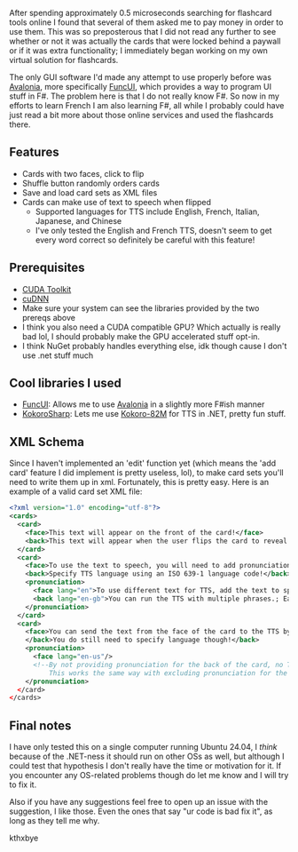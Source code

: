 After spending approximately 0.5 microseconds searching for flashcard tools online I found that several of them asked me to pay money in order to use them. This was so preposterous that I did not read any further to see whether or not it was actually the cards that were locked behind a paywall or if it was extra functionality; I immediately began working on my own virtual solution for flashcards.

The only GUI software I'd made any attempt to use properly before was [Avalonia](https://github.com/AvaloniaUI/Avalonia), more specifically [FuncUI](https://github.com/fsprojects/Avalonia.FuncUI), which provides a way to program UI stuff in F#. The problem here is that I do not really know F#. So now in my efforts to learn French I am also learning F#, all while I probably could have just read a bit more about those online services and used the flashcards there.

## Features
- Cards with two faces, click to flip
- Shuffle button randomly orders cards
- Save and load card sets as XML files
- Cards can make use of text to speech when flipped
  - Supported languages for TTS include English, French, Italian, Japanese, and Chinese
  - I've only tested the English and French TTS, doesn't seem to get every word correct so definitely be careful with this feature!

## Prerequisites
- [CUDA Toolkit](https://developer.nvidia.com/cuda-toolkit)
- [cuDNN](https://developer.nvidia.com/cudnn)
- Make sure your system can see the libraries provided by the two prereqs above
- I think you also need a CUDA compatible GPU? Which actually is really bad lol, I should probably make the GPU accelerated stuff opt-in.
- I think NuGet probably handles everything else, idk though cause I don't use .net stuff much

## Cool libraries I used
- [FuncUI](https://github.com/fsprojects/Avalonia.FuncUI): Allows me to use [Avalonia](https://github.com/AvaloniaUI/Avalonia) in a slightly more F#ish manner
- [KokoroSharp](https://github.com/Lyrcaxis/KokoroSharp): Lets me use [Kokoro-82M](https://huggingface.co/hexgrad/Kokoro-82M) for TTS in .NET, pretty fun stuff.

## XML Schema
Since I haven't implemented an 'edit' function yet (which means the 'add card' feature I did implement is pretty useless, lol), to make card sets you'll need to write them up in xml. Fortunately, this is pretty easy. Here is an example of a valid card set XML file:

```xml
﻿<?xml version="1.0" encoding="utf-8"?>
<cards>
  <card>
    <face>This text will appear on the front of the card!</face>
    <back>This text will appear when the user flips the card to reveal the back!</back>
  </card>
  <card>
    <face>To use the text to speech, you will need to add pronunciation data!</face>
    <back>Specify TTS language using an ISO 639-1 language code!</back>
    <pronunciation>
      <face lang="en">To use different text for TTS, add the text to speak here!</face>
      <back lang="en-gb">You can run the TTS with multiple phrases.; Each extra phrase is preceded by a semicolon.</back>
    </pronunciation>
  </card>
  <card>
    <face>You can send the text from the face of the card to the TTS by simply not specifying TTS speech</face>
    </back>You do still need to specify language though!</back>
    <pronunciation>
      <face lang="en-us"/>
      <!--By not providing pronunciation for the back of the card, no TTS will occur when flipping to back.
          This works the same way with excluding pronunciation for the front of the card.-->
    </pronunciation>
  </card>
</cards>
```

## Final notes
I have only tested this on a single computer running Ubuntu 24.04, I *think* because of the .NET-ness it should run on other OSs as well, but although I could test that hypothesis I don't really have the time or motivation for it. If you encounter any OS-related problems though do let me know and I will try to fix it.

Also if you have any suggestions feel free to open up an issue with the suggestion, I like those. Even the ones that say "ur code is bad fix it", as long as they tell me why.

kthxbye
